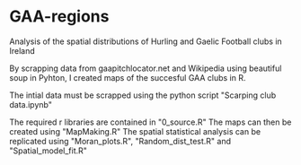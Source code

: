 # GAA-regions
Analysis of the spatial distributions of Hurling and Gaelic Football clubs in Ireland

By scrapping data from gaapitchlocator.net and Wikipedia using beautiful soup in Pyhton, I created maps of the succesful GAA clubs in R.

The intial data must be scrapped using the python script "Scarping club data.ipynb" 

The required r libraries are contained in "0_source.R"
The maps can then be created using "MapMaking.R"
The spatial statistical analysis can be replicated using "Moran_plots.R", "Random_dist_test.R" and "Spatial_model_fit.R"
